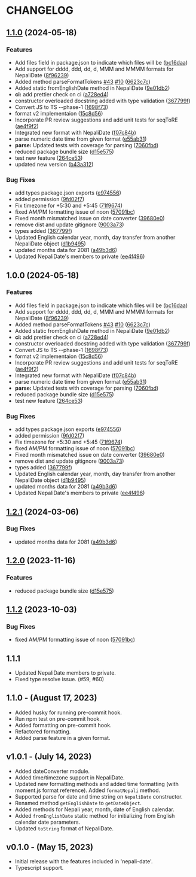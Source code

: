 # CHANGELOG

## [1.1.0](https://github.com/aj3sh/node-nepali-datetime/compare/v1.0.0...v1.1.0) (2024-05-18)


### Features

* Add files field in package.json to indicate which files will be ([bc16daa](https://github.com/aj3sh/node-nepali-datetime/commit/bc16daa225bc9c4ff03dbe17446bc6aa241b4c05))
* Add support for dddd, ddd, dd, d, MMM and MMMM formats for NepaliDate ([8f96239](https://github.com/aj3sh/node-nepali-datetime/commit/8f962396606c3eeaf0e6e20a97a6701517ef84b7))
* Added method parseFormatTokens [#43](https://github.com/aj3sh/node-nepali-datetime/issues/43) [#10](https://github.com/aj3sh/node-nepali-datetime/issues/10) ([6623c7c](https://github.com/aj3sh/node-nepali-datetime/commit/6623c7c5612c93b82e09fc9bfed2d9c584c03411))
* Added static fromEnglishDate method in NepaliDate ([9e01db2](https://github.com/aj3sh/node-nepali-datetime/commit/9e01db2b8b68e38cf311cda08f9ee3de03021379))
* **ci:** add prettier check on ci ([a728ed4](https://github.com/aj3sh/node-nepali-datetime/commit/a728ed48477139eb3417e0e52ead16c23be8e9ff))
* constructor overloaded docstring added with type validation ([367799f](https://github.com/aj3sh/node-nepali-datetime/commit/367799f209acec2c2c9b9f60e0025ab1b1b89120))
* Convert JS to TS --phase-1 ([1698f73](https://github.com/aj3sh/node-nepali-datetime/commit/1698f73c0de0e1eb9c737db0233f2eff1bc5a65d))
* format v2 implementaion ([15c8d56](https://github.com/aj3sh/node-nepali-datetime/commit/15c8d5652258f1d36d3e5efbcc31b89e3c551fbe))
* Incorporate PR review suggestions and add unit tests for seqToRE ([ae4f9f2](https://github.com/aj3sh/node-nepali-datetime/commit/ae4f9f2b4d908e2e071e123b76dec753fab1c2a5))
* Integrated new format with NepaliDate ([f07c84b](https://github.com/aj3sh/node-nepali-datetime/commit/f07c84b35d633caefef2a1286722198d92065642))
* parse numeric date time from given format ([e55ab31](https://github.com/aj3sh/node-nepali-datetime/commit/e55ab31140dea0ece68d68cd174b98e86bd8be3b))
* **parse:** Updated tests with coverage for parsing ([7060fbd](https://github.com/aj3sh/node-nepali-datetime/commit/7060fbd7266917070550a6cea35b141438db932c))
* reduced package bundle size ([d15e575](https://github.com/aj3sh/node-nepali-datetime/commit/d15e5750ffdebce5233b0476e95c3db1cc7311e6))
* test new feature ([264ce53](https://github.com/aj3sh/node-nepali-datetime/commit/264ce5382a042c883b96c90edb1811cd9fdccbb9))
* updated new version ([b43a312](https://github.com/aj3sh/node-nepali-datetime/commit/b43a31213b45489b478b781a0c0620cd88a44e67))


### Bug Fixes

* add types package.json exports ([e974556](https://github.com/aj3sh/node-nepali-datetime/commit/e9745560dedb61eced821ce7a5a147214c85f913))
* added permission ([9fd02f7](https://github.com/aj3sh/node-nepali-datetime/commit/9fd02f7de655a7920740953e7b924193f889ca5f))
* Fix timezone for +5:30 and +5:45 ([71f9674](https://github.com/aj3sh/node-nepali-datetime/commit/71f9674dd0e5370cda19dfcc67014744a3e9a763))
* fixed AM/PM formatting issue of noon ([57091bc](https://github.com/aj3sh/node-nepali-datetime/commit/57091bc817f275e07627a0388382f7402f44baff))
* Fixed month mismatched issue on date converter ([39680e0](https://github.com/aj3sh/node-nepali-datetime/commit/39680e0257ab9d520b8ed960ba28fffbca8b6349))
* remove dist and update gitignore ([9003a73](https://github.com/aj3sh/node-nepali-datetime/commit/9003a73d011e4789fda437d0d1ce4d3abaff29a4))
* types added ([367799f](https://github.com/aj3sh/node-nepali-datetime/commit/367799f209acec2c2c9b9f60e0025ab1b1b89120))
* Updated English calendar year, month, day transfer from another NepaliDate object ([d1b9495](https://github.com/aj3sh/node-nepali-datetime/commit/d1b9495da4a6244f8512515fa5f6b52377b2d3bf))
* updated months data for 2081 ([a49b3d6](https://github.com/aj3sh/node-nepali-datetime/commit/a49b3d679bcddfdbfc9c5bcf28826ccfedc3a7b9))
* Updated NepaliDate's members to private ([ee4f496](https://github.com/aj3sh/node-nepali-datetime/commit/ee4f496c8ddbc9b745e0878157cceb56d0d3a1bb))

## 1.0.0 (2024-05-18)


### Features

* Add files field in package.json to indicate which files will be ([bc16daa](https://github.com/aj3sh/node-nepali-datetime/commit/bc16daa225bc9c4ff03dbe17446bc6aa241b4c05))
* Add support for dddd, ddd, dd, d, MMM and MMMM formats for NepaliDate ([8f96239](https://github.com/aj3sh/node-nepali-datetime/commit/8f962396606c3eeaf0e6e20a97a6701517ef84b7))
* Added method parseFormatTokens [#43](https://github.com/aj3sh/node-nepali-datetime/issues/43) [#10](https://github.com/aj3sh/node-nepali-datetime/issues/10) ([6623c7c](https://github.com/aj3sh/node-nepali-datetime/commit/6623c7c5612c93b82e09fc9bfed2d9c584c03411))
* Added static fromEnglishDate method in NepaliDate ([9e01db2](https://github.com/aj3sh/node-nepali-datetime/commit/9e01db2b8b68e38cf311cda08f9ee3de03021379))
* **ci:** add prettier check on ci ([a728ed4](https://github.com/aj3sh/node-nepali-datetime/commit/a728ed48477139eb3417e0e52ead16c23be8e9ff))
* constructor overloaded docstring added with type validation ([367799f](https://github.com/aj3sh/node-nepali-datetime/commit/367799f209acec2c2c9b9f60e0025ab1b1b89120))
* Convert JS to TS --phase-1 ([1698f73](https://github.com/aj3sh/node-nepali-datetime/commit/1698f73c0de0e1eb9c737db0233f2eff1bc5a65d))
* format v2 implementaion ([15c8d56](https://github.com/aj3sh/node-nepali-datetime/commit/15c8d5652258f1d36d3e5efbcc31b89e3c551fbe))
* Incorporate PR review suggestions and add unit tests for seqToRE ([ae4f9f2](https://github.com/aj3sh/node-nepali-datetime/commit/ae4f9f2b4d908e2e071e123b76dec753fab1c2a5))
* Integrated new format with NepaliDate ([f07c84b](https://github.com/aj3sh/node-nepali-datetime/commit/f07c84b35d633caefef2a1286722198d92065642))
* parse numeric date time from given format ([e55ab31](https://github.com/aj3sh/node-nepali-datetime/commit/e55ab31140dea0ece68d68cd174b98e86bd8be3b))
* **parse:** Updated tests with coverage for parsing ([7060fbd](https://github.com/aj3sh/node-nepali-datetime/commit/7060fbd7266917070550a6cea35b141438db932c))
* reduced package bundle size ([d15e575](https://github.com/aj3sh/node-nepali-datetime/commit/d15e5750ffdebce5233b0476e95c3db1cc7311e6))
* test new feature ([264ce53](https://github.com/aj3sh/node-nepali-datetime/commit/264ce5382a042c883b96c90edb1811cd9fdccbb9))


### Bug Fixes

* add types package.json exports ([e974556](https://github.com/aj3sh/node-nepali-datetime/commit/e9745560dedb61eced821ce7a5a147214c85f913))
* added permission ([9fd02f7](https://github.com/aj3sh/node-nepali-datetime/commit/9fd02f7de655a7920740953e7b924193f889ca5f))
* Fix timezone for +5:30 and +5:45 ([71f9674](https://github.com/aj3sh/node-nepali-datetime/commit/71f9674dd0e5370cda19dfcc67014744a3e9a763))
* fixed AM/PM formatting issue of noon ([57091bc](https://github.com/aj3sh/node-nepali-datetime/commit/57091bc817f275e07627a0388382f7402f44baff))
* Fixed month mismatched issue on date converter ([39680e0](https://github.com/aj3sh/node-nepali-datetime/commit/39680e0257ab9d520b8ed960ba28fffbca8b6349))
* remove dist and update gitignore ([9003a73](https://github.com/aj3sh/node-nepali-datetime/commit/9003a73d011e4789fda437d0d1ce4d3abaff29a4))
* types added ([367799f](https://github.com/aj3sh/node-nepali-datetime/commit/367799f209acec2c2c9b9f60e0025ab1b1b89120))
* Updated English calendar year, month, day transfer from another NepaliDate object ([d1b9495](https://github.com/aj3sh/node-nepali-datetime/commit/d1b9495da4a6244f8512515fa5f6b52377b2d3bf))
* updated months data for 2081 ([a49b3d6](https://github.com/aj3sh/node-nepali-datetime/commit/a49b3d679bcddfdbfc9c5bcf28826ccfedc3a7b9))
* Updated NepaliDate's members to private ([ee4f496](https://github.com/aj3sh/node-nepali-datetime/commit/ee4f496c8ddbc9b745e0878157cceb56d0d3a1bb))

## [1.2.1](https://github.com/opensource-nepal/node-nepali-datetime/compare/v1.2.0...v1.2.1) (2024-03-06)


### Bug Fixes

* updated months data for 2081 ([a49b3d6](https://github.com/opensource-nepal/node-nepali-datetime/commit/a49b3d679bcddfdbfc9c5bcf28826ccfedc3a7b9))

## [1.2.0](https://github.com/opensource-nepal/node-nepali-datetime/compare/v1.1.2...v1.2.0) (2023-11-16)


### Features

* reduced package bundle size ([d15e575](https://github.com/opensource-nepal/node-nepali-datetime/commit/d15e5750ffdebce5233b0476e95c3db1cc7311e6))

## [1.1.2](https://github.com/opensource-nepal/node-nepali-datetime/compare/v1.1.1...v1.1.2) (2023-10-03)


### Bug Fixes

* fixed AM/PM formatting issue of noon ([57091bc](https://github.com/opensource-nepal/node-nepali-datetime/commit/57091bc817f275e07627a0388382f7402f44baff))

## 1.1.1

-   Updated NepaliDate members to private.
-   Fixed type resolve issue. (#59, #60)

## 1.1.0 - (August 17, 2023)

-   Added husky for running pre-commit hook.
-   Run npm test on pre-commit hook.
-   Added formatting on pre-commit hook.
-   Refactored formatting.
-   Added parse feature in a given format.

## v1.0.1 - (July 14, 2023)

-   Added dateConverter module.
-   Added time/timezone support in NepaliDate.
-   Updated new formatting methods and added time formatting (with moment.js format reference). Added `formatNepali` method.
-   Supported parse for date and time string on `NepaliDate` constructor.
-   Renamed method `getEnglishDate` to `getDateObject`.
-   Added methods for Nepali year, month, date of English calendar.
-   Added `fromEnglishDate` static method for initializing from English calendar date parameters.
-   Updated `toString` format of NepaliDate.

## v0.1.0 - (May 15, 2023)

-   Initial release with the features included in 'nepali-date'.
-   Typescript support.

